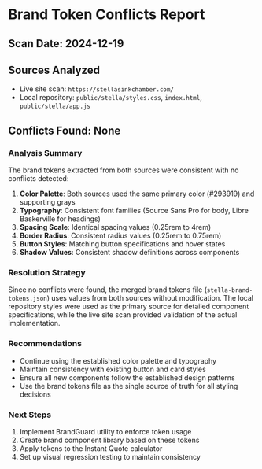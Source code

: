 # Brand Token Conflicts Report

## Scan Date: 2024-12-19

## Sources Analyzed
- Live site scan: `https://stellasinkchamber.com/`
- Local repository: `public/stella/styles.css`, `index.html`, `public/stella/app.js`

## Conflicts Found: None

### Analysis Summary
The brand tokens extracted from both sources were consistent with no conflicts detected:

1. **Color Palette**: Both sources used the same primary color (#293919) and supporting grays
2. **Typography**: Consistent font families (Source Sans Pro for body, Libre Baskerville for headings)
3. **Spacing Scale**: Identical spacing values (0.25rem to 4rem)
4. **Border Radius**: Consistent radius values (0.25rem to 0.75rem)
5. **Button Styles**: Matching button specifications and hover states
6. **Shadow Values**: Consistent shadow definitions across components

### Resolution Strategy
Since no conflicts were found, the merged brand tokens file (`stella-brand-tokens.json`) uses values from both sources without modification. The local repository styles were used as the primary source for detailed component specifications, while the live site scan provided validation of the actual implementation.

### Recommendations
- Continue using the established color palette and typography
- Maintain consistency with existing button and card styles
- Ensure all new components follow the established design patterns
- Use the brand tokens file as the single source of truth for all styling decisions

### Next Steps
1. Implement BrandGuard utility to enforce token usage
2. Create brand component library based on these tokens
3. Apply tokens to the Instant Quote calculator
4. Set up visual regression testing to maintain consistency
